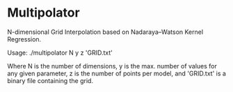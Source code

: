 # Multipolator
N-dimensional Grid Interpolation based on Nadaraya–Watson Kernel Regression.

Usage: ./multipolator N y z 'GRID.txt'

Where N is the number of dimensions, y is the max. number of values for any given parameter, z is the number of points per model, and 'GRID.txt' is a binary file containing the grid.
